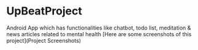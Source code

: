 # UpBeatProject
Android App which has functionalities like chatbot, todo list, meditation &amp; news articles related to mental health
[Here are some screenshots of this project](Project Screenshots)
